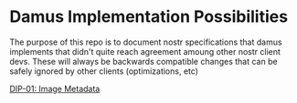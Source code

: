 
Damus Implementation Possibilities
==================================

The purpose of this repo is to document nostr specifications that damus
implements that didn't quite reach agreement amoung other nostr client devs.
These will always be backwards compatible changes that can be safely ignored by
other clients (optimizations, etc)

[DIP-01: Image Metadata][dip1]

[dip1]: 01.md
